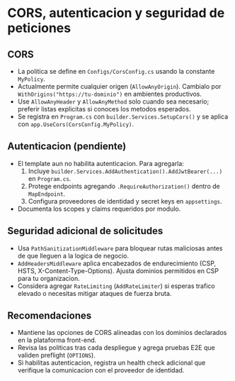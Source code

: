 # CORS, autenticacion y seguridad de peticiones

## CORS
- La politica se define en `Configs/CorsConfig.cs` usando la constante `MyPolicy`.
- Actualmente permite cualquier origen (`AllowAnyOrigin`). Cambialo por `WithOrigins("https://tu-dominio")` en ambientes productivos.
- Use `AllowAnyHeader` y `AllowAnyMethod` solo cuando sea necesario; preferir listas explicitas si conoces los metodos esperados.
- Se registra en `Program.cs` con `builder.Services.SetupCors()` y se aplica con `app.UseCors(CorsConfig.MyPolicy)`.

## Autenticacion (pendiente)
- El template aun no habilita autenticacion. Para agregarla:
  1. Incluye `builder.Services.AddAuthentication().AddJwtBearer(...)` en `Program.cs`.
  2. Protege endpoints agregando `.RequireAuthorization()` dentro de `MapEndpoint`.
  3. Configura proveedores de identidad y secret keys en `appsettings`.
- Documenta los scopes y claims requeridos por modulo.

## Seguridad adicional de solicitudes
- Usa `PathSanitizationMiddleware` para bloquear rutas maliciosas antes de que lleguen a la logica de negocio.
- `AddHeadersMiddleware` aplica encabezados de endurecimiento (CSP, HSTS, X-Content-Type-Options). Ajusta dominios permitidos en CSP para tu organizacion.
- Considera agregar `RateLimiting` (`AddRateLimiter`) si esperas trafico elevado o necesitas mitigar ataques de fuerza bruta.

## Recomendaciones
- Mantiene las opciones de CORS alineadas con los dominios declarados en la plataforma front-end.
- Revisa las politicas tras cada despliegue y agrega pruebas E2E que validen preflight (`OPTIONS`).
- Si habilitas autenticacion, registra un health check adicional que verifique la comunicacion con el proveedor de identidad.
